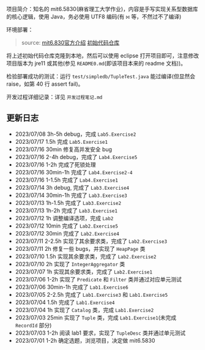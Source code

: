 项目简介：知名的 mit6.5830(麻省理工大学作业)，内容是手写实现关系型数据库的核心逻辑，使用 Java，务必使用 UTF8 编码(有 `⨝` 等，不然过不了编译)

环境部署：

> source: [mit6.830官方介绍](http://dsg.csail.mit.edu/6.5830/) [初始代码仓库](https://github.com/MIT-DB-Class/simple-db-hw-2022)

将上述初始代码仓库克隆到本地，然后可以使用 eclipse 打开项目即可，注意修改项目版本为 jre11 或其他(参见 `README0.md`(即该项目本来的 readme 文档))。

检验部署成功的测试：运行 `test/simpledb/TupleTest.java` 能过编译(但显然会 raise，如第 40 行 assert fail)。

开发过程详细记录：详见 `开发过程笔记.md`

## 更新日志

- 2023/07/08 3h-5h debug，完成 `Lab5.Exercise2`
- 2023/07/17 1.5h 完成 `Lab5.Exercise1`
- 2023/07/16 30min 修复高并发安全 bug
- 2023/07/16 2-4h debug，完成了 `Lab4.Exercise5`
- 2023/07/16 1-2h 完成了死锁处理
- 2023/07/16 30min-1h 完成了 `Lab4.Exercise2-4`
- 2023/07/16 1-1.5h 完成了 `Lab4.Exercise1`
- 2023/07/14 3h debug, 完成了 `Lab3.Exercise4`
- 2023/07/14 30min-1h 完成了 `Lab3.Exercise3`
- 2023/07/13 1h-1.5h 完成了 `Lab3.Exercise2`
- 2023/07/13 1h-2h 完成了 `Lab3.Exercise1`
- 2023/07/12 1h 调整编译选项，完成 `Lab2`
- 2023/07/12 10min 完成了 `Lab2.Exercise5`
- 2023/07/12 30min 完成了 `Lab2.Exercise4`
- 2023/07/11 2-2.5h 实现了其余要求类，完成了 `Lab2.Exercise3`
- 2023/07/11 2h 修复一些 bugs，并实现了 `HeapPage` 类
- 2023/07/10 1.5h 实现其余要求类，完成了 `Lab2.Exercise2`
- 2023/07/10 2h 实现了 `IntegerAggregator` 类
- 2023/07/07 1h 实现其余要求类，完成了 `Lab2.Exercise1`
- 2023/07/06 1-2h 实现了 `Predicate` 和 `Filter` 类并通过对应单元测试
- 2023/07/06 30min-1h 完成了 `Lab1.Exercise6`
- 2023/07/05 2-2.5h 完成了 `Lab1.Exercise3` 和 `Lab1.Exercise5`
- 2023/07/04 1.5h 完成了 `Lab1.Exercise4`
- 2023/07/04 1h 实现了 `Catalog` 类，完成 `Lab1.Exercise2`
- 2023/07/03 25min 实现了 `Tuple` 类，完成 `Lab1.Exercise1`(未完成 `RecordId` 部分)
- 2023/07/03 1-2h 阅读 lab1 要求，实现了 `TupleDesc` 类并通过单元测试
- 2023/07/01 1-2h 确定选题，浏览项目，决定做 mit6.5830